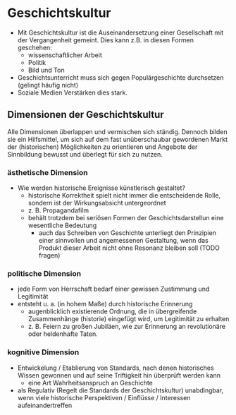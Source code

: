 # Geschichtskultur

- Mit Geschichtskultur ist die Auseinandersetzung einer Gesellschaft mit der Vergangenheit gemeint. Dies kann z.B. in diesen Formen geschehen:
  - wissenschaftlicher Arbeit
  - Politik
  - Bild und Ton
- Geschichtsunterricht muss sich gegen Populärgeschichte durchsetzen (gelingt häufig nicht)
- Soziale Medien Verstärken dies stark.

## Dimensionen der Geschichtskultur

Alle Dimensionen überlappen und vermischen sich ständig. Dennoch bilden sie ein Hilfsmittel, um sich auf dem fast unüberschaubar gewordenen Markt der (historischen) Möglichkeiten zu orientieren und Angebote der Sinnbildung bewusst und überlegt für sich zu nutzen.

### ästhetische Dimension

- Wie werden historische Ereignisse künstlerisch gestaltet?
  - historische Korrektheit spielt nicht immer die entscheidende Rolle, sondern ist der Wirkungsabsicht untergeordnet
  - z. B. Propagandafilm
  - behält trotzdem bei seriösen Formen der Geschichtsdarstellun eine wesentliche Bedeutung
    - auch das Schreiben von Geschichte unterliegt den Prinzipien einer sinnvollen und angemessenen Gestaltung, wenn das Produkt dieser Arbeit nicht ohne Resonanz bleiben soll (TODO fragen)

### politische Dimension

- jede Form von Herrschaft bedarf einer gewissen Zustimmung und Legitimität
- entsteht u. a. (in hohem Maße) durch historische Erinnerung
  - augenblicklich existierende Ordnung, die in übergreifende Zusammenhänge (historie) eingefügt wird, um Legitimität zu erhalten
  - z. B. Feiern zu großen Jubiläen, wie zur Erinnerung an revolutionäre oder heldenhafte Taten.

### kognitive Dimension

- Entwickelung / Etablierung von Standards, nach denen historisches Wissen gewonnen und auf seine Triftigkeit hin überprüft werden kann
  - eine Art Wahrheitsanspruch an Geschichte
- als Regulativ (Regelt die Standards der Geschichtskultur) unabdingbar, wenn viele historische Perspektiven / Einflüsse / Interessen aufeinandertreffen
